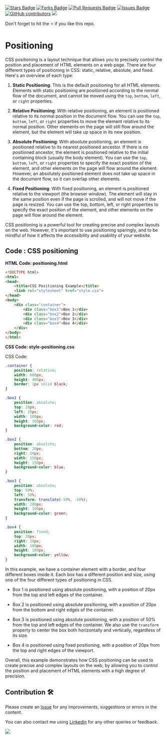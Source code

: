 <a href="https://github.com/drshahizan/learn-php/stargazers"><img src="https://img.shields.io/github/stars/drshahizan/learn-php" alt="Stars Badge"/></a>
<a href="https://github.com/drshahizan/learn-php/network/members"><img src="https://img.shields.io/github/forks/drshahizan/learn-php" alt="Forks Badge"/></a>
<a href="https://github.com/drshahizan/learn-php/pulls"><img src="https://img.shields.io/github/issues-pr/drshahizan/learn-php" alt="Pull Requests Badge"/></a>
<a href="https://github.com/drshahizan/learn-php/issues"><img src="https://img.shields.io/github/issues/drshahizan/learn-php" alt="Issues Badge"/></a>
<a href="https://github.com/drshahizan/learn-php/graphs/contributors"><img alt="GitHub contributors" src="https://img.shields.io/github/contributors/drshahizan/learn-php?color=2b9348"></a>
![](https://visitor-badge.glitch.me/badge?page_id=drshahizan/learn-php)

Don't forget to hit the :star: if you like this repo.

# Positioning
CSS positioning is a layout technique that allows you to precisely control the position and placement of HTML elements on a web page. There are four different types of positioning in CSS: static, relative, absolute, and fixed. Here's an overview of each type:

1. **Static Positioning**: This is the default positioning for all HTML elements. Elements with static positioning are positioned according to the normal flow of the document, and cannot be moved using the `top`, `bottom`, `left`, or `right` properties.

2. **Relative Positioning**: With relative positioning, an element is positioned relative to its normal position in the document flow. You can use the `top`, `bottom`, `left`, or `right` properties to move the element relative to its normal position. Other elements on the page will still flow around the element, but the element will take up space in its new position.

3. **Absolute Positioning**: With absolute positioning, an element is positioned relative to its nearest positioned ancestor. If there is no positioned ancestor, the element is positioned relative to the initial containing block (usually the body element). You can use the `top`, `bottom`, `left`, or `right` properties to specify the exact position of the element, and other elements on the page will flow around the element. However, an absolutely positioned element does not take up space in the document flow, so it can overlap other elements.

4. **Fixed Positioning**: With fixed positioning, an element is positioned relative to the viewport (the browser window). The element will stay in the same position even if the page is scrolled, and will not move if the page is resized. You can use the top, bottom, left, or right properties to specify the exact position of the element, and other elements on the page will flow around the element.

CSS positioning is a powerful tool for creating precise and complex layouts on the web. However, it's important to use positioning sparingly, and to be mindful of how it affects the accessibility and usability of your website.

## Code : CSS positioning

**HTML Code: positioning.html**

```html
<!DOCTYPE html>
<html>
<head>
	<title>CSS Positioning Example</title>
	<link rel="stylesheet" href="style.css">
</head>
<body>
	<div class="container">
		<div class="box1">Box 1</div>
		<div class="box2">Box 2</div>
		<div class="box3">Box 3</div>
		<div class="box4">Box 4</div>
	</div>
</body>
</html>
```
**CSS Code: style-positioning.css**

CSS Code:

```css
.container {
	position: relative;
	width: 600px;
	height: 400px;
	border: 1px solid black;
}

.box1 {
	position: absolute;
	top: 20px;
	left: 20px;
	width: 100px;
	height: 100px;
	background-color: red;
}

.box2 {
	position: absolute;
	bottom: 20px;
	right: 20px;
	width: 150px;
	height: 150px;
	background-color: blue;
}

.box3 {
	position: absolute;
	top: 50%;
	left: 50%;
	transform: translate(-50%, -50%);
	width: 200px;
	height: 100px;
	background-color: green;
}

.box4 {
	position: fixed;
	top: 20px;
	right: 20px;
	width: 100px;
	height: 100px;
	background-color: yellow;
}
```

In this example, we have a container element with a border, and four different boxes inside it. Each box has a different position and size, using one of the four different types of positioning in CSS.

- Box 1 is positioned using absolute positioning, with a position of 20px from the top and left edges of the container.

- Box 2 is positioned using absolute positioning, with a position of 20px from the bottom and right edges of the container.

- Box 3 is positioned using absolute positioning, with a position of 50% from the top and left edges of the container. We also use the `transform` property to center the box both horizontally and vertically, regardless of its size.

- Box 4 is positioned using fixed positioning, with a position of 20px from the top and right edges of the viewport.

Overall, this example demonstrates how CSS positioning can be used to create precise and complex layouts on the web, by allowing you to control the position and placement of HTML elements with a high degree of precision.

## Contribution 🛠️
Please create an [Issue](https://github.com/drshahizan/learn-php/issues) for any improvements, suggestions or errors in the content.

You can also contact me using [Linkedin](https://www.linkedin.com/in/drshahizan/) for any other queries or feedback.

![](https://visitor-badge.glitch.me/badge?page_id=drshahizan)


